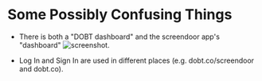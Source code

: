 # Some Possibly Confusing Things

- There is both a "DOBT dashboard" and the screendoor app's "dashboard" ![screenshot](https://www.dropbox.com/s/2uhl5oxl4r6kjnl/Screenshot%202014-07-17%2013.21.26.png).

- Log In and Sign In are used in different places (e.g. dobt.co/screendoor and dobt.co).
